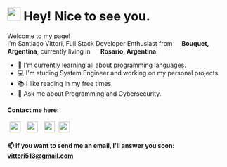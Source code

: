 <h1><img src="https://emojis.slackmojis.com/emojis/images/1531849430/4246/blob-sunglasses.gif?1531849430" width="30"/> Hey! Nice to see you.</h1>


<p>Welcome to my page! </br> I'm Santiago Vittori, Full Stack Developer Enthusiast from <img src="https://image.flaticon.com/icons/png/512/3909/3909430.png" width="13"/> <b>Bouquet, Argentina</b>, currently living in <img src="https://image.flaticon.com/icons/png/512/595/595562.png" width="15"/> <b>Rosario, Argentina</b>. </p>
   
- 🌱 I'm currently learning all about programming languages.
- 💻 I'm studing System Engineer and working on my personal projects.
- 📚 I like reading in my free times.
- 💭 Ask me about Programming and Cybersecurity.

<h4 align="left">Contact me here:</h4>
<p align="left">
<a href="https://twitter.com/spoilyzer" target="blank"><img align="center" src="https://raw.githubusercontent.com/rahuldkjain/github-profile-readme-generator/master/src/images/icons/Social/twitter.svg" alt="spoilyzer" height="25" width="25" HSPACE="5"/></a>
<a href="https://linkedin.com/in/santiago-vittori" target="blank"><img align="center" src="https://raw.githubusercontent.com/rahuldkjain/github-profile-readme-generator/master/src/images/icons/Social/linked-in-alt.svg" alt="santiago-vittori" height="25" width="25" HSPACE="5"/></a>
<a href="https://github.com/spoilyzer" target="blank"><img align="center" src="https://raw.githubusercontent.com/rahuldkjain/github-profile-readme-generator/master/src/images/icons/Social/github.svg" alt="spoilyzer" height="25" width="25" HSPACE="5"/></a>
<a href="https://hackerone.com/spoilyzer" target="blank"><img align="center" src="https://cdn.icon-icons.com/icons2/2108/PNG/512/hackerone_icon_130914.png" alt="spoilyzer" height="25" width="25" /></a>
</p>   
   
#### **📫 If you want to send me an email, I'll answer you soon**: vittori513@gmail.com
